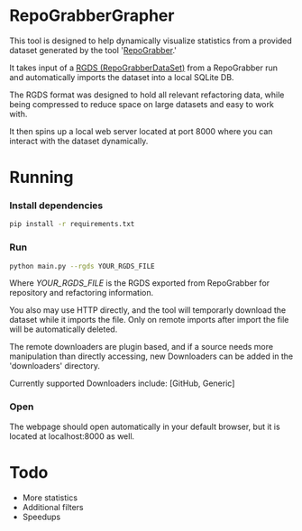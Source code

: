 # RepoGrabberGrapher
This tool is designed to help dynamically visualize statistics from a provided dataset generated by the tool '[RepoGrabber](https://github.com/aiapo/RepoGrabber).'

It takes input of a [RGDS (RepoGrabberDataSet)](https://github.com/aiapo/RepoGrabberDataSet) from a RepoGrabber run and automatically imports the dataset into a local SQLite DB.

The RGDS format was designed to hold all relevant refactoring data, while being compressed to reduce space on large datasets and easy to work with.

It then spins up a local web server located at port 8000 where you can interact with the dataset dynamically.

# Running
### Install dependencies
```bash
pip install -r requirements.txt
```

### Run
```bash
python main.py --rgds YOUR_RGDS_FILE 
```

Where *YOUR_RGDS_FILE* is the RGDS exported from RepoGrabber for repository and refactoring information.

You also may use HTTP directly, and the tool will temporarly download the dataset while it imports the file. Only on remote imports after import the file will be automatically deleted.

The remote downloaders are plugin based, and if a source needs more manipulation than directly accessing, new Downloaders can be added in the 'downloaders' directory.

Currently supported Downloaders include: [GitHub, Generic]

### Open
The webpage should open automatically in your default browser, but it is located at localhost:8000 as well.

# Todo
* More statistics
* Additional filters
* Speedups
